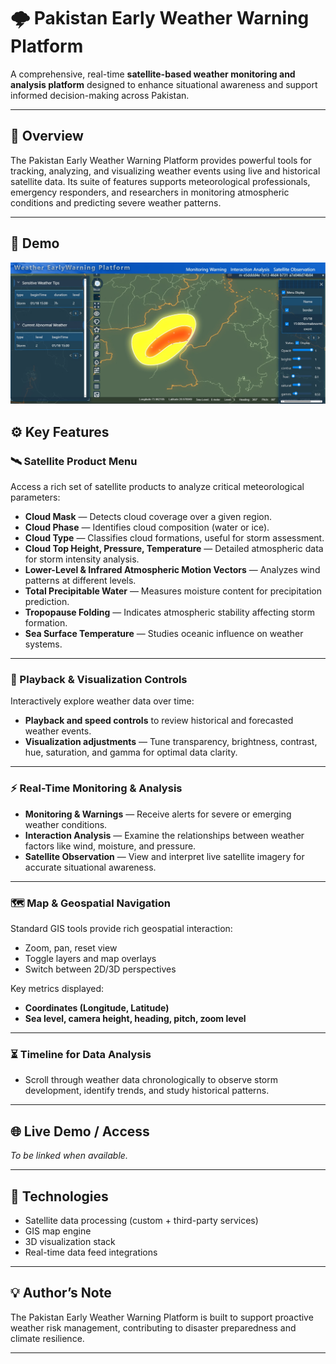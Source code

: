 # 🌩️ Pakistan Early Weather Warning Platform  

A comprehensive, real-time **satellite-based weather monitoring and analysis platform** designed to enhance situational awareness and support informed decision-making across Pakistan.  

---

## 📌 Overview  
The Pakistan Early Weather Warning Platform provides powerful tools for tracking, analyzing, and visualizing weather events using live and historical satellite data. Its suite of features supports meteorological professionals, emergency responders, and researchers in monitoring atmospheric conditions and predicting severe weather patterns.  

---

## 🌄 Demo

![Pakistan Early Weather Warning Platform Demo](https://github.com/addisiondavid/Pakistan-Early-Warning-Platform/blob/main/early_warning_demo.PNG?raw=true)

## ⚙ Key Features  

### 🛰️ Satellite Product Menu  
Access a rich set of satellite products to analyze critical meteorological parameters:  
- **Cloud Mask** — Detects cloud coverage over a given region.  
- **Cloud Phase** — Identifies cloud composition (water or ice).  
- **Cloud Type** — Classifies cloud formations, useful for storm assessment.  
- **Cloud Top Height, Pressure, Temperature** — Detailed atmospheric data for storm intensity analysis.  
- **Lower-Level & Infrared Atmospheric Motion Vectors** — Analyzes wind patterns at different levels.  
- **Total Precipitable Water** — Measures moisture content for precipitation prediction.  
- **Tropopause Folding** — Indicates atmospheric stability affecting storm formation.  
- **Sea Surface Temperature** — Studies oceanic influence on weather systems.  

---

### 🎥 Playback & Visualization Controls  
Interactively explore weather data over time:  
- **Playback and speed controls** to review historical and forecasted weather events.  
- **Visualization adjustments** — Tune transparency, brightness, contrast, hue, saturation, and gamma for optimal data clarity.  

---

### ⚡ Real-Time Monitoring & Analysis  
- **Monitoring & Warnings** — Receive alerts for severe or emerging weather conditions.  
- **Interaction Analysis** — Examine the relationships between weather factors like wind, moisture, and pressure.  
- **Satellite Observation** — View and interpret live satellite imagery for accurate situational awareness.  

---

### 🗺️ Map & Geospatial Navigation  
Standard GIS tools provide rich geospatial interaction:  
- Zoom, pan, reset view  
- Toggle layers and map overlays  
- Switch between 2D/3D perspectives  

Key metrics displayed:  
- **Coordinates (Longitude, Latitude)**  
- **Sea level, camera height, heading, pitch, zoom level**  

---

### ⏳ Timeline for Data Analysis  
- Scroll through weather data chronologically to observe storm development, identify trends, and study historical patterns.

---

## 🌐 Live Demo / Access  
_To be linked when available._  

---

## 📌 Technologies  
- Satellite data processing (custom + third-party services)  
- GIS map engine  
- 3D visualization stack  
- Real-time data feed integrations  

---

## 💡 Author’s Note  
The Pakistan Early Weather Warning Platform is built to support proactive weather risk management, contributing to disaster preparedness and climate resilience.  

---
